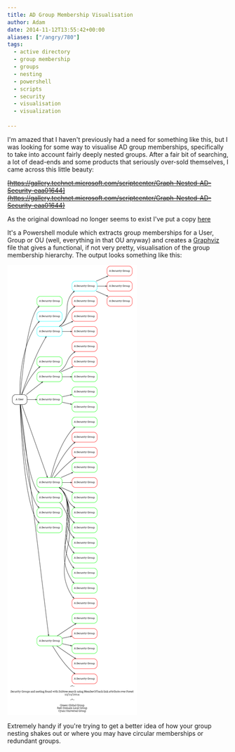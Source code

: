 ```yaml
---
title: AD Group Membership Visualisation
author: Adam
date: 2014-11-12T13:55:42+00:00
aliases: ["/angry/780"]
tags:
  - active directory
  - group membership
  - groups
  - nesting
  - powershell
  - scripts
  - security
  - visualisation
  - visualization

---
```

I'm amazed that I haven't previously had a need for something like this, but I was looking for some way to visualise AD group memberships, specifically to take into account fairly deeply nested groups. After a fair bit of searching, a lot of dead-ends and some products that seriously over-sold themselves, I came across this little beauty:

~~[https://gallery.technet.microsoft.com/scriptcenter/Graph-Nested-AD-Security-eaa01644](https://gallery.technet.microsoft.com/scriptcenter/Graph-Nested-AD-Security-eaa01644)~~

As the original download no longer seems to exist I've put a copy [here](draw-adsecuritygroupnesting.zip)

It's a Powershell module which extracts group memberships for a User, Group or OU (well, everything in that OU anyway) and creates a [Graphviz][1] file that gives a functional, if not very pretty, visualisation of the group membership hierarchy. The output looks something like this:

[![Sample Output](graphviz.png)](graphviz.png)

Extremely handy if you're trying to get a better idea of how your group nesting shakes out or where you may have circular memberships or redundant groups.

 [1]: http://www.graphviz.org
